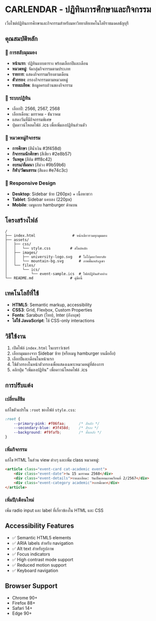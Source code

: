 # CARLENDAR - ปฏิทินการศึกษาและกิจกรรม

เว็บไซต์ปฏิทินการศึกษาและกิจกรรมสำหรับมหาวิทยาลัยเทคโนโลยีราชมงคลธัญบุรี

## คุณสมบัติหลัก

### 🎯 การสลับมุมมอง
- **หน้าแรก**: ปฏิทินแบบตาราง พร้อมเลือกปีและเดือน
- **หมวดหมู่**: จัดกลุ่มกิจกรรมตามประเภท
- **รายการ**: แสดงกิจกรรมเรียงตามเดือน
- **ตัวกรอง**: กรองกิจกรรมตามหมวดหมู่
- **รายละเอียด**: ข้อมูลครบถ้วนของกิจกรรม

### 📅 ระบบปฏิทิน
- เลือกปี: 2566, 2567, 2568
- เลือกเดือน: มกราคม - ธันวาคม
- แสดงวันที่มีกิจกรรมพิเศษ
- ปุ่มดาวน์โหลดไฟล์ .ics เพื่อเพิ่มลงปฏิทินส่วนตัว

### 🎨 หมวดหมู่กิจกรรม
- **การศึกษา** (สีน้ำเงิน #3f458d)
- **กิจกรรมนักศึกษา** (สีเขียว #2e8b57)
- **วันหยุด** (สีส้ม #ff8c42)
- **อบรม/สัมมนา** (สีม่วง #9b59b6)
- **กีฬา/วัฒนธรรม** (สีแดง #e74c3c)

### 📱 Responsive Design
- **Desktop**: Sidebar ซ้าย (260px) + เนื้อหาขวา
- **Tablet**: Sidebar แคบลง (220px)
- **Mobile**: เมนูแบบ hamburger ด้านบน

## โครงสร้างไฟล์

```
/
├── index.html                 # หน้าเดียวรวมทุกมุมมอง
├── assets/
│   ├── css/
│   │   └── style.css         # สไตล์หลัก
│   ├── images/
│   │   ├── university-logo.svg   # โลโก้มหาวิทยาลัย
│   │   └── mountain-bg.svg       # ภาพพื้นหลังภูเขา
│   └── files/
│       └── ics/
│           └── event-sample.ics  # ไฟล์ปฏิทินตัวอย่าง
└── README.md                 # คู่มือนี้
```

## เทคโนโลยีที่ใช้

- **HTML5**: Semantic markup, accessibility
- **CSS3**: Grid, Flexbox, Custom Properties
- **Fonts**: Sarabun (ไทย), Inter (อังกฤษ)
- **ไม่ใช้ JavaScript**: ใช้ CSS-only interactions

## วิธีใช้งาน

1. เปิดไฟล์ `index.html` ในเบราว์เซอร์
2. เลือกมุมมองจาก Sidebar ซ้าย (หรือเมนู hamburger บนมือถือ)
3. เลือกปีและเดือนในหน้าแรก
4. ใช้ตัวกรองในหน้าตัวกรองเพื่อแสดงเฉพาะหมวดหมู่ที่ต้องการ
5. คลิกปุ่ม "เพิ่มลงปฏิทิน" เพื่อดาวน์โหลดไฟล์ .ics

## การปรับแต่ง

### เปลี่ยนสีธีม
แก้ไขตัวแปรใน `:root` ของไฟล์ `style.css`:

```css
:root {
    --primary-pink: #f06faa;      /* สีหลัก */
    --secondary-blue: #3f458d;    /* สีรอง */
    --background: #f9fafb;        /* พื้นหลัง */
}
```

### เพิ่มกิจกรรม
แก้ไข HTML ในส่วน view ต่างๆ และเพิ่ม class หมวดหมู่:

```html
<article class="event-card cat-academic event">
    <div class="event-date">วัน 15 มกราคม 2568</div>
    <div class="event-details">รายละเอียด: วันเปิดเทอมภาคเรียนที่ 2/2567</div>
    <div class="event-category academic">การศึกษา</div>
</article>
```

### เพิ่มปี/เดือนใหม่
เพิ่ม radio input และ label ที่เกี่ยวข้องใน HTML และ CSS

## Accessibility Features

- ✅ Semantic HTML5 elements
- ✅ ARIA labels สำหรับ navigation
- ✅ Alt text สำหรับรูปภาพ
- ✅ Focus indicators
- ✅ High contrast mode support
- ✅ Reduced motion support
- ✅ Keyboard navigation

## Browser Support

- Chrome 90+
- Firefox 88+
- Safari 14+
- Edge 90+

